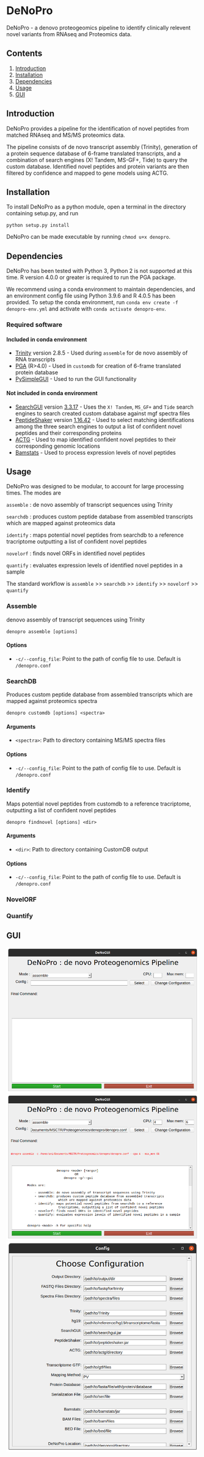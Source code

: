 # DeNoPro

DeNoPro - a denovo proteogeomics pipeline to identify clinically relevent novel variants from RNAseq and Proteomics data.

## Contents ##
1. [Introduction](#introduction)
2. [Installation](#installation)
3. [Dependencies](#dependencies)
4. [Usage](#usage)
5. [GUI](#gui)


## Introduction
DeNoPro provides a pipeline for the identification of novel peptides from matched RNAseq and MS/MS proteomics data. 

The pipeline consists of de novo transcript assembly (Trinity), generation of a protein sequence database of 6-frame translated transcripts, and a combination of search engines (X! Tandem, MS-GF+, Tide) to query the custom database. Identified novel peptides and protein variants are then filtered by confidence and mapped to gene models using ACTG.  


## Installation
To install DeNoPro as a python module, open a terminal in the directory containing setup.py, and run
```
python setup.py install
```
DeNoPro can be made executable by running `chmod u+x denopro`.


## Dependencies

DeNoPro has been tested with Python 3, Python 2 is not supported at this time. R version 4.0.0 or greater is required to run the PGA package. 

We recommend using a conda environment to maintain dependencies, and an environment config file using Python 3.9.6 and R 4.0.5 has been provided. To setup the conda environment, run `conda env create -f denopro-env.yml` and activate with `conda activate denopro-env`.

### Required software

#### Included in conda environment
- [Trinity](https://github.com/trinityrnaseq/trinityrnaseq/wiki) version 2.8.5 - Used during `assemble` for de novo assembly of RNA transcripts 
- [PGA](https://github.com/wenbostar/PGA) (R>4.0) - Used in `customdb` for creation of 6-frame translated protein database 
- [PySimpleGUI](https://github.com/PySimpleGUI/PySimpleGUI) - Used to run the GUI functionality

#### Not included in conda environment
- [SearchGUI](https://compomics.github.io/projects/searchgui) version [3.3.17](https://mvnrepository.com/artifact/eu.isas.searchgui/SearchGUI/3.3.17) - Uses the `X! Tandem`, `MS_GF+` and `Tide` search engines to search created custom database against mgf spectra files
- [PeptideShaker](https://compomics.github.io/projects/peptide-shaker) version [1.16.42](https://mvnrepository.com/artifact/eu.isas.peptideshaker/PeptideShaker/1.16.42)    - Used to select matching identifications among the three search engines to output a list of confident novel peptides and their corresponding proteins
- [ACTG](https://academic.oup.com/bioinformatics/article/33/8/1218/2748210)     - Used to map identified confident novel peptides to their corresponding genomic locations
- [Bamstats](https://github.com/guigolab/bamstats) - Used to process expression levels of novel peptides 


## Usage

DeNoPro was designed to be modular, to account for large processing times. The modes are

`assemble` : de novo assembly of transcript sequences using Trinity

`searchdb` : produces custom peptide database from assembled transcripts which are mapped against proteomics data

`identify` : maps potential novel peptides from searchdb to a reference tracriptome outputting a list of confident novel peptides

`novelorf` : finds novel ORFs in identified novel peptides

`quantify` : evaluates expression levels of identified novel peptides in a sample

The standard workflow is 
    `assemble` >> `searchdb` >> `identify` >> `novelorf` >> `quantify`

### Assemble 
denovo assembly of transcript sequences using Trinity

```
denopro assemble [options]
```

#### Options
* `-c/--config_file`: Point to the path of config file to use. Default is `/denopro.conf`

### SearchDB 
Produces custom peptide database from assembled transcripts which are mapped against proteomics spectra

```
denopro customdb [options] <spectra>
```

#### Arguments
* `<spectra>`: Path to directory containing MS/MS spectra files

#### Options
* `-c/--config_file`: Point to the path of config file to use. Default is `/denopro.conf`


### Identify 
Maps potential novel peptides from customdb to a reference tracriptome, outputting a list of confident novel peptides

```
denopro findnovel [options] <dir>
```

#### Arguments
* `<dir>`: Path to directory containing CustomDB output

#### Options
* `-c/--config_file`: Point to the path of config file to use. Default is `/denopro.conf`


### NovelORF


### Quantify


## GUI
![Main screen](./images/for_readme/denopro_main.png) 
![User selection](./images/for_readme/denopro_selection.png)
![Change config](./images/for_readme/denopro_config.png)
